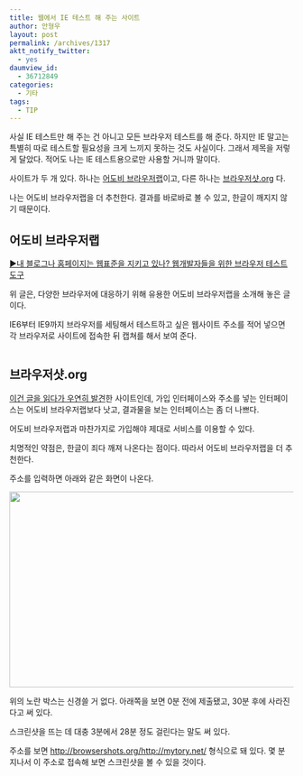 ```yaml
---
title: 웹에서 IE 테스트 해 주는 사이트
author: 안형우
layout: post
permalink: /archives/1317
aktt_notify_twitter:
  - yes
daumview_id:
  - 36712849
categories:
  - 기타
tags:
  - TIP
---
```

사실 IE 테스트만 해 주는 건 아니고 모든 브라우저 테스트를 해 준다. 하지만 IE 말고는 특별히 따로 테스트할 필요성을 크게 느끼지 못하는 것도 사실이다. 그래서 제목을 저렇게 달았다. 적어도 나는 IE 테스트용으로만 사용할 거니까 말이다.

사이트가 두 개 있다. 하나는 [어도비 브라우저랩][1]이고, 다른 하나는 [브라우저샷.org][2] 다.

나는 어도비 브라우저랩을 더 추천한다. 결과를 바로바로 볼 수 있고, 한글이 깨지지 않기 때문이다.

## 어도비 브라우저랩

[▶내 블로그나 홈페이지는 웹표준을 지키고 있나? 웹개발자들을 위한 브라우저 테스트 도구][3]

위 글은, 다양한 브라우저에 대응하기 위해 유용한 어도비 브라우저랩을 소개해 놓은 글이다.

IE6부터 IE9까지 브라우저를 세팅해서 테스트하고 싶은 웹사이트 주소를 적어 넣으면 각 브라우저로 사이트에 접속한 뒤 캡쳐를 해서 보여 준다.

<p style="text-align: center;">
  <img class=" aligncenter" src="http://mytory.net/uploads/legacy/adobe-browser-lab.png" alt="" />
</p>

## 브라우저샷.org

[이건 글을 읽다가 우연히 발견][4]한 사이트인데, 가입 인터페이스와 주소를 넣는 인터페이스는 어도비 브라우저랩보다 낫고, 결과물을 보는 인터페이스는 좀 더 나쁘다.

어도비 브라우저랩과 마찬가지로 가입해야 제대로 서비스를 이용할 수 있다.

치명적인 약점은, 한글이 죄다 깨져 나온다는 점이다. 따라서 어도비 브라우저랩을 더 추천한다.

주소를 입력하면 아래와 같은 화면이 나온다.

<img class="aligncenter" src="http://mytory.net/uploads/legacy/browsershots.org.png" alt="" width="1027" height="347" />

위의 노란 박스는 신경쓸 거 없다. 아래쪽을 보면 0분 전에 제출됐고, 30분 후에 사라진다고 써 있다.

스크린샷을 뜨는 데 대충 3분에서 28분 정도 걸린다는 말도 써 있다.

주소를 보면 http://browsershots.org/http://mytory.net/ 형식으로 돼 있다. 몇 분 지나서 이 주소로 접속해 보면 스크린샷을 볼 수 있을 것이다.

 [1]: https://browserlab.adobe.com
 [2]: http://browsershots.org
 [3]: http://www.think-tank.co.kr/126
 [4]: http://speckyboy.com/2011/06/05/useful-tools-to-check-cross-browser-compatibility-issues/